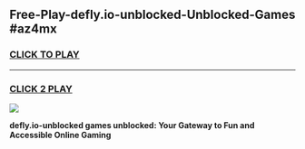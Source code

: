 
## Free-Play-defly.io-unblocked-Unblocked-Games #az4mx
<h3>
<a href="https://news.freeplayer.one?title=defly.io-unblocked&ref=8M">CLICK TO PLAY</a></h3>
<hr>

<h3>
<a href="https://news.freeplayer.one?title=defly.io-unblocked&ref=8M">CLICK 2 PLAY</a>
  
</h3>

<a href="https://news.freeplayer.one?title=defly.io-unblocked&ref=8M"><img src="https://clearcache.store/games.png"></a>


**defly.io-unblocked games unblocked: Your Gateway to Fun and Accessible Online Gaming**
